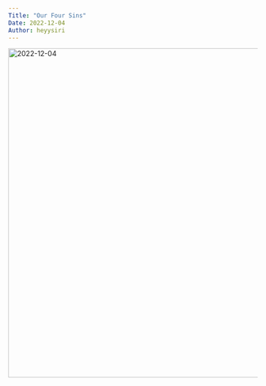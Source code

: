 ```yaml
---
Title: "Our Four Sins"
Date: 2022-12-04
Author: heyysiri
---
```

<img width="666" alt="2022-12-04" src="https://user-images.githubusercontent.com/113199947/205488008-76758a64-1ab9-4364-bc91-9ae5e066cb17.png">
